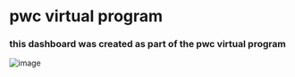 # pwc virtual program
### this dashboard was created as part of the pwc virtual program 

![image](https://user-images.githubusercontent.com/40736800/161419919-d3e05bca-142b-4090-ad43-634f6ba92e0f.png)
